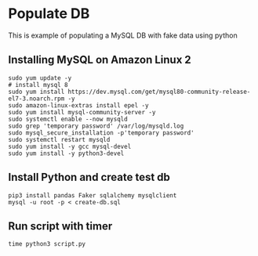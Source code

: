 # Populate DB

This is example of populating a MySQL DB with fake data using python

## Installing MySQL on Amazon Linux 2
```
sudo yum update -y
# install mysql 8
sudo yum install https://dev.mysql.com/get/mysql80-community-release-el7-3.noarch.rpm -y
sudo amazon-linux-extras install epel -y
sudo yum install mysql-community-server -y
sudo systemctl enable --now mysqld
sudo grep 'temporary password' /var/log/mysqld.log
sudo mysql_secure_installation -p'temporary password'
sudo systemctl restart mysqld
sudo yum install -y gcc mysql-devel
sudo yum install -y python3-devel

```

## Install Python and create test db
```
pip3 install pandas Faker sqlalchemy mysqlclient
mysql -u root -p < create-db.sql
```

## Run script with timer
```
time python3 script.py
```

